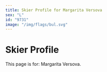 ```yaml
---
title: Skier Profile for Margarita Versova
sex: "L"
id: "9731"
image: "/img/flags/bul.svg" 
---
```


# Skier Profile

This page is for: Margarita Versova.
    